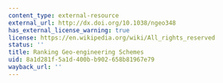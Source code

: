 ```yaml
---
content_type: external-resource
external_url: http://dx.doi.org/10.1038/ngeo348
has_external_license_warning: true
license: https://en.wikipedia.org/wiki/All_rights_reserved
status: ''
title: Ranking Geo-engineering Schemes
uid: 8a1d281f-5a1d-400b-b902-658b81967e79
wayback_url: ''
---
```

